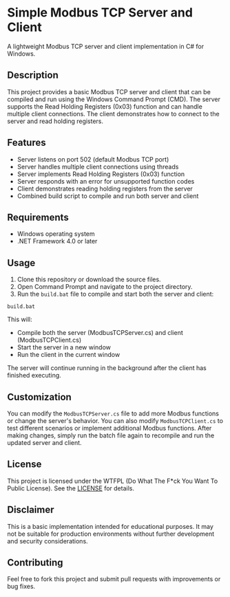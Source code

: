 # Simple Modbus TCP Server and Client

A lightweight Modbus TCP server and client implementation in C# for Windows.

## Description

This project provides a basic Modbus TCP server and client that can be compiled and run using the Windows Command Prompt (CMD). The server supports the Read Holding Registers (0x03) function and can handle multiple client connections. The client demonstrates how to connect to the server and read holding registers.

## Features

- Server listens on port 502 (default Modbus TCP port)
- Server handles multiple client connections using threads
- Server implements Read Holding Registers (0x03) function
- Server responds with an error for unsupported function codes
- Client demonstrates reading holding registers from the server
- Combined build script to compile and run both server and client

## Requirements

- Windows operating system
- .NET Framework 4.0 or later

## Usage

1. Clone this repository or download the source files.
2. Open Command Prompt and navigate to the project directory.
3. Run the `build.bat` file to compile and start both the server and client:

```
build.bat
```

This will:
- Compile both the server (ModbusTCPServer.cs) and client (ModbusTCPClient.cs)
- Start the server in a new window
- Run the client in the current window

The server will continue running in the background after the client has finished executing.

## Customization

You can modify the `ModbusTCPServer.cs` file to add more Modbus functions or change the server's behavior. You can also modify `ModbusTCPClient.cs` to test different scenarios or implement additional Modbus functions. After making changes, simply run the batch file again to recompile and run the updated server and client.

## License

This project is licensed under the WTFPL (Do What The F*ck You Want To Public License). See the [LICENSE](https://en.wikipedia.org/wiki/WTFPL) for details.

## Disclaimer

This is a basic implementation intended for educational purposes. It may not be suitable for production environments without further development and security considerations.

## Contributing

Feel free to fork this project and submit pull requests with improvements or bug fixes.